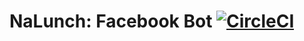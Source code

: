 NaLunch: Facebook Bot [![CircleCI](https://circleci.com/gh/budziam/nalunch-facebook-bot.svg?style=svg)](https://circleci.com/gh/budziam/nalunch-facebook-bot)
========
